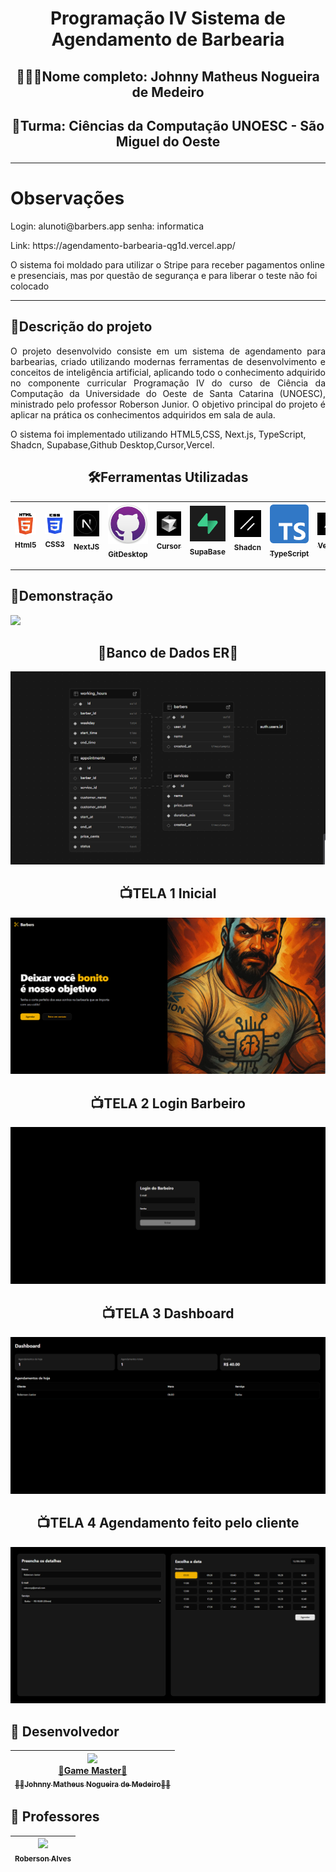<h1 align="center">Programação IV Sistema de Agendamento de Barbearia</h1>

## <p align="center">👨🏽‍🎓Nome completo: Johnny Matheus Nogueira de Medeiro</p>
## <p align="center">🏫Turma: Ciências da Computação UNOESC - São Miguel do Oeste</p>
<hr />
<h1> Observações </h1>
<p>Login: alunoti@barbers.app   senha: informatica
<p>Link: https://agendamento-barbearia-qg1d.vercel.app/</p>
<p>O sistema foi moldado para utilizar o Stripe para receber pagamentos online e presenciais, mas por questão de segurança e para liberar o teste não foi colocado</p>
  
<hr>

## 💈Descrição do projeto

<p align="justify">
  O projeto desenvolvido consiste em um sistema de agendamento para barbearias, criado utilizando modernas ferramentas de desenvolvimento e conceitos de inteligência artificial, aplicando todo o conhecimento adquirido no componente curricular Programação IV do curso de Ciência da Computação da Universidade do Oeste de Santa Catarina (UNOESC), ministrado pelo professor Roberson Junior. O objetivo principal do projeto é aplicar na prática os conhecimentos adquiridos em sala de aula.
</p>
<p>O sistema foi implementado utilizando HTML5,CSS, Next.js, TypeScript, Shadcn, Supabase,Github Desktop,Cursor,Vercel.</p>

<h2 align="center">🛠️Ferramentas Utilizadas</h2>


| [<img src="https://github.com/JohnnyMatheus/Agendamento-Barbearia/blob/main/IMAGENS/Html.png" width=115><br><sub>Html5</sub>](URL_LINK_1) | [<img src = "https://github.com/JohnnyMatheus/Agendamento-Barbearia/blob/main/IMAGENS/Css.png" width=115><br><sub>CSS3</sub>](URL_LINK_2) | [<img src="https://github.com/JohnnyMatheus/Agendamento-Barbearia/blob/main/IMAGENS/nextjs.jpg" width=115><br><sub>NextJS</sub>](URL_LINK_3) | [<img src="https://github.com/JohnnyMatheus/Agendamento-Barbearia/blob/main/IMAGENS/Gitdesktop.png" width=115><br><sub>GitDesktop</sub>](URL_LINK_4) | [<img src="https://github.com/JohnnyMatheus/Agendamento-Barbearia/blob/main/IMAGENS/Cursor.jpg" width=115><br><sub>Cursor</sub>](URL_LINK_5) | [<img src="https://github.com/JohnnyMatheus/Agendamento-Barbearia/blob/main/IMAGENS/supabase.png" width=115><br><sub>SupaBase</sub>](URL_LINK_6) | [<img src="https://github.com/JohnnyMatheus/Agendamento-Barbearia/blob/main/IMAGENS/shadcn.png" width=115><br><sub>Shadcn</sub>](URL_LINK_7) | [<img src="https://github.com/JohnnyMatheus/Agendamento-Barbearia/blob/main/IMAGENS/typescript.png" width=115><br><sub>TypeScript</sub>](URL_LINK_8) | [<img src="https://github.com/JohnnyMatheus/Agendamento-Barbearia/blob/main/IMAGENS/vercel.png" width=115><br><sub>Vercel</sub>](URL_LINK_9) |
| :---: | :---: | :---: | :---: | :---: | :---: | :---: | :---: | :---: |
<hr>

## 💈Demonstração
<img src="https://github.com/JohnnyMatheus/Agendamento-Barbearia/blob/main/IMAGENS/video.gif"/>

<h2 align="center">🎲Banco de Dados ER🎲</h2>
<p align="center">
 <img src="https://github.com/JohnnyMatheus/Agendamento-Barbearia/blob/main/IMAGENS/Banco%20de%20dados%20ER.png"/>
</p>


<h2 align="center">📺TELA 1 Inicial</h2>
<p align="center">
 <img src="https://github.com/JohnnyMatheus/Agendamento-Barbearia/blob/main/IMAGENS/TELA%201.png"/>
</p>

<h2 align="center">📺TELA 2 Login Barbeiro</h2>
<p align="center">
 <img src="https://github.com/JohnnyMatheus/Agendamento-Barbearia/blob/main/IMAGENS/TELA%202.png"/>
</p>

<h2 align="center">📺TELA 3 Dashboard</h2>
<p align="center">
 <img src="https://github.com/JohnnyMatheus/Agendamento-Barbearia/blob/main/IMAGENS/TELA%206.png"/>
</p>

<h2 align="center">📺TELA 4 Agendamento feito pelo cliente</h2>
<p align="center">
 <img src="https://github.com/JohnnyMatheus/Agendamento-Barbearia/blob/main/IMAGENS/TELA%205.png"/>
</p>



## 🧠 Desenvolvedor

| [<img src="https://avatars.githubusercontent.com/u/128015032?v=4" width=115><br>👑Game Master👑<br><sub>🐦‍🔥Johnny Matheus Nogueira de Medeiro🐦‍🔥</sub>](https://github.com/JohnnyMatheus) | 
| :---: |

## 🔷 Professores

| [<img src="https://avatars.githubusercontent.com/u/1161348?v=4" width=115><br><sub>Roberson Alves</sub>](https://github.com/robersonjfa) |
| :---: |

